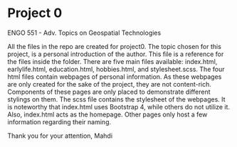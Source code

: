 # Project 0

ENGO 551 - Adv. Topics on Geospatial Technologies

All the files in the repo are created for project0. The topic chosen for this project, is a personal introduction of the author. This file is a reference for the files inside the folder. There are five main files available: index.html, earlylife.html, education.html, hobbies.html, and stylesheet.scss. The four html files contain webpages of personal information. As these webpages are only created for the sake of the project, they are not content-rich. Components of these pages are only placed to demonstrate different stylings on them. The scss file contains the stylesheet of the webpages. It is noteworthy that index.html uses Bootstrap 4, while others do not utilize it. Also, index.html acts as the homepage. Other pages only host a few information regarding their naming.

Thank you for your attention,
Mahdi
